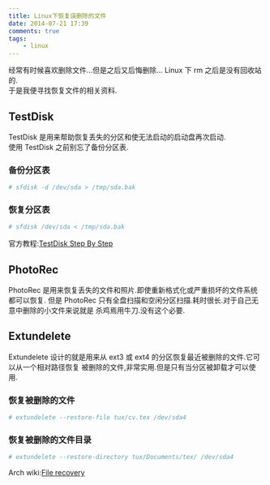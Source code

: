 ```yaml
---
title: Linux下恢复误删除的文件
date: 2014-07-21 17:39
comments: true
tags:
	- linux
---
```


经常有时候喜欢删除文件...但是之后又后悔删除... Linux 下 rm 之后是没有回收站的.  
于是我便寻找恢复文件的相关资料.

## TestDisk

TestDisk 是用来帮助恢复丢失的分区和使无法启动的启动盘再次启动.  
使用 TestDisk 之前别忘了备份分区表.

### 备份分区表

```bash
# sfdisk -d /dev/sda > /tmp/sda.bak
```

### 恢复分区表

```bash
# sfdisk /dev/sda < /tmp/sda.bak
```

官方教程:[TestDisk Step By Step](http://www.cgsecurity.org/wiki/TestDisk_Step_By_Step)

## PhotoRec

PhotoRec 是用来恢复丢失的文件和照片.即使重新格式化或严重损坏的文件系统都可以恢复.
但是 PhotoRec 只有全盘扫描和空闲分区扫描.耗时很长.对于自己无意中删除的小文件来说就是
杀鸡焉用牛刀.没有这个必要.

## Extundelete

Extundelete 设计的就是用来从 ext3 或 ext4 的分区恢复最近被删除的文件.它可以从一个相对路径恢复
被删除的文件,非常实用.但是只有当分区被卸载才可以使用.

### 恢复被删除的文件

```bash
# extundelete --restore-file tux/cv.tex /dev/sda4
```

### 恢复被删除的文件目录

```bash
# extundelete --restore-directory tux/Documents/tex/ /dev/sda4
```

Arch wiki:[File recovery](https://wiki.archlinux.org/index.php/File_recovery)
